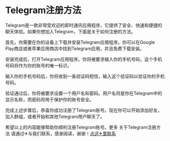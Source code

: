 # Telegram注册方法

Telegram是一款非常受欢迎的即时通讯应用程序，它提供了安全、快速和便捷的聊天体验。如果你想加入Telegram，下面是关于如何注册的方法。

首先，你需要在你的设备上下载并安装Telegram应用程序。你可以在Google Play商店或者苹果应用商店中找到Telegram应用，并且免费下载安装。

安装完成后，打开Telegram应用程序。你将被要求输入你的手机号码，这个手机号码将作为你的账号的唯一标识。

输入你的手机号码后，你将收到一条验证码短信，输入这个验证码以验证你的手机号码。

验证通过后，你将被要求设置一个用户名和密码。用户名将是你在Telegram中的显示名称，而密码将用于保护你的账号安全。

完成上述步骤后，恭喜你成功注册了Telegram账号。现在你可以开始添加好友，加入群组，或者开始和其他Telegram用户聊天了。

希望以上的内容能够帮助你顺利注册Telegram账号。更多 关于Telegram注册方法 请通过✈与我们联系，感谢阅读，谢谢！[点这✈里联系](https://c.k02.cc)